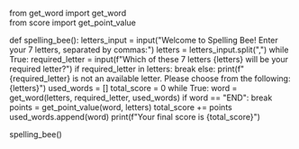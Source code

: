 from get_word import get_word              
from score import get_point_value             


def spelling_bee():
  letters_input = input("Welcome to Spelling Bee! Enter your 7 letters, separated by commas:")
  letters = letters_input.split(",")
  while True:
    required_letter = input(f"Which of these 7 letters {letters} will be your required letter?")
    if required_letter in letters:
      break
    else:
      print(f"{required_letter} is not an available letter. Please choose from the following: {letters}")
  used_words = []
  total_score = 0
  while True:
    word = get_word(letters, required_letter, used_words)
    if word == "END":
      break
    points = get_point_value(word, letters)
    total_score += points
    used_words.append(word)
  print(f"Your final score is {total_score}")

spelling_bee() 
